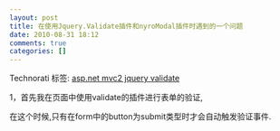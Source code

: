 ```yaml
---
layout: post
title: 在使用Jquery.Validate插件和nyroModal插件时遇到的一个问题
date: 2010-08-31 18:12
comments: true
categories: []
---
```

<div style="padding-bottom: 0px; margin: 0px; padding-left: 0px; padding-right: 0px; display: inline; float: none; padding-top: 0px" id="scid:0767317B-992E-4b12-91E0-4F059A8CECA8:60aa3144-3b97-47f3-a016-823caab73ad7" class="wlWriterEditableSmartContent">Technorati 标签: <a href="http://technorati.com/tags/asp.net+mvc2+jquery+validate" rel="tag">asp.net mvc2 jquery validate</a></div>  <p>1，首先我在页面中使用validate的插件进行表单的验证,</p>  <p>在这个时候,只有在form中的button为submit类型时才会自动触发验证事件.
